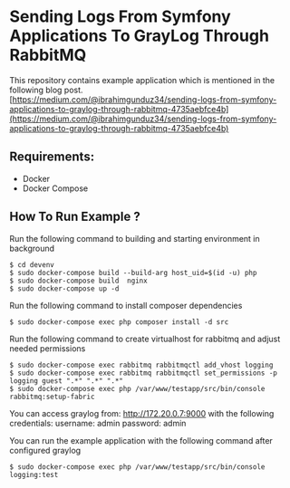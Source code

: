 # Sending Logs From Symfony Applications To GrayLog Through RabbitMQ

This repository contains example application which is mentioned in the following blog post.<br />
[https://medium.com/@ibrahimgunduz34/sending-logs-from-symfony-applications-to-graylog-through-rabbitmq-4735aebfce4b](https://medium.com/@ibrahimgunduz34/sending-logs-from-symfony-applications-to-graylog-through-rabbitmq-4735aebfce4b)

## Requirements:

* Docker
* Docker Compose

## How To Run Example ?

Run the following command to building and starting environment in background

```shell
$ cd devenv
$ sudo docker-compose build --build-arg host_uid=$(id -u) php 
$ sudo docker-compose build  nginx
$ sudo docker-compose up -d
```

Run the following command to install composer dependencies
```shell
$ sudo docker-compose exec php composer install -d src
```

Run the following command to create virtualhost for rabbitmq and adjust needed permissions
```shell
$ sudo docker-compose exec rabbitmq rabbitmqctl add_vhost logging
$ sudo docker-compose exec rabbitmq rabbitmqctl set_permissions -p logging guest ".*" ".*" ".*"
$ sudo docker-compose exec php /var/www/testapp/src/bin/console rabbitmq:setup-fabric
```

You can access graylog from: http://172.20.0.7:9000 with the following credentials:
username: admin
password: admin

You can run the example application with the following command after configured graylog

```shell
$ sudo docker-compose exec php /var/www/testapp/src/bin/console logging:test
```